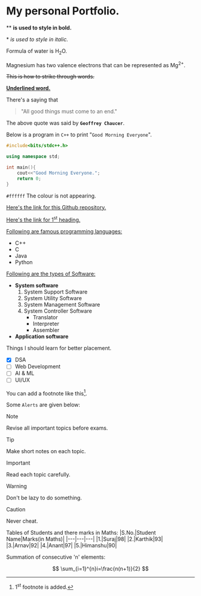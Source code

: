 # My personal Portfolio.
\** **is used to style in bold.**

\* *is used to style in italic.*

Formula of water is H<sub>2</sub>O.

Magnesium has two valence electrons that can be represented as Mg<sup>2+</sup>.

~~This is how to strike through words.~~

<ins>**Underlined word.**</ins>

There's a saying that
>\"All good things must come to an end.\"

The above quote was said by **`Geoffrey Chaucer`**.

Below is a program in `C++` to print "`Good Morning Everyone`".
```c++
#include<bits/stdc++.h>

using namespace std;

int main(){
    cout<<"Good Morning Everyone.";
    return 0;
}
```
`#ffffff` The colour is not appearing.

[Here's the link for this Github repository.](https://github.com/suraj1633/1strepository#)

[Here's the link for 1<sup>st</sup> heading.](https://github.com/suraj1633/1strepository?tab=readme-ov-file#-is-used-to-create-a-heading)

<ins>Following are famous programming languages:</ins>
- C++
- C
- Java
- Python

<ins>Following are the types of Software:</ins>
- **System software**
  1. System Support Software
  2. System Utility Software
  3. System Management Software
  4. System Controller Software
     - Translator
     - Interpreter
     - Assembler
- **Application software**

Things I should learn for better placement.
- [x] DSA
- [ ] Web Development
- [ ] AI & ML
- [ ] UI/UX

You can add a footnote like this[^footnote1].

[^footnote1]: 1<sup>st</sup> footnote is added.

Some `Alerts` are given below:
>[!NOTE]
>Revise all important topics before exams.

>[!TIP]
>Make short notes on each topic.

>[!IMPORTANT]
>Read each topic carefully.

>[!WARNING]
>Don't be lazy to do something.

>[!CAUTION]
>Never cheat.

<!-- Key to success. -->

Tables of Students and there marks in Maths:
|S.No.|Student Name|Marks(in Maths)|
|---|---|---|
|1.|Suraj|98|
|2.|Karthik|93|
|3.|Arnav|92|
|4.|Anant|97|
|5.|Himanshu|90|

Summation of consecutive 'n' elements:

$$
\sum_{i=1}^{n}i=\frac{n(n+1)}{2}
$$
